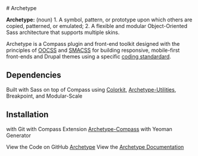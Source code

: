 <section class="copy">
# Archetype

<div class="partition partition--small partition--primary">
<p class="lead"><strong>Archetype:</strong> (noun) 1. A symbol, pattern, or prototype upon which others are copied, patterned, or emulated; 2. A flexible and modular Object-Oriented Sass architecture that supports multiple skins.</p>
</div>

Archetype is a Compass plugin and front-end toolkit designed with the principles of [OOCSS](https://github.com/stubbornella/oocss) and [SMACSS](http://smacss.com) for building responsive, mobile-first front-ends and Drupal themes using a specific [coding standardard](https://github.com/kwaledesign/Coding-Standards).

## Dependencies
Built with Sass on top of Compass using [Colorkit](https://github.com/kwaledesign/Colorkit), [Archetype-Utilities](https://github.com/kwaledesign/Archetype-Utilities), Breakpoint, and Modular-Scale

## Installation
with Git
with Compass Extension [Archetype-Compass](https://github.com/kwaledesign/Archetype-Compass)
with Yeoman Generator

View the Code on GitHub [Archetype](https://github.com/kwaledesign/Archetype)
View the [Archetype Documentation](http://kwaledesign.github.io/Archetype)


</section>
